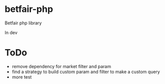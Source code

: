 betfair-php
===========

Betfair php library

In dev

ToDo
===========
* remove dependency for market filter and param
* find a strategy to build custom param and filter to make a custom query
* more test
